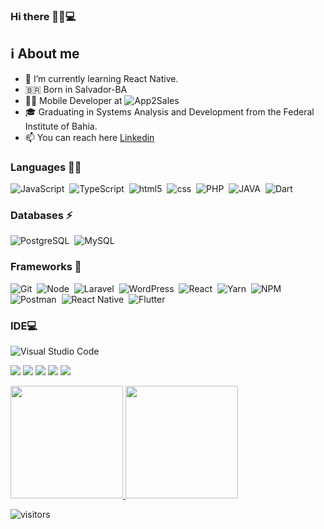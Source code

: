 ### Hi there 👋:raising_hand:💻

## :information_source: About me

- 🌱 I’m currently learning React Native.
- 🇧🇷 Born in Salvador-BA
- :man_technologist: Mobile Developer at ![App2Sales](https://github.com/App2Sales/)
- :mortar_board: Graduating in Systems Analysis and Development from the Federal Institute of Bahia.
- 📫 You can reach here [Linkedin](https://www.linkedin.com/in/jonatas-s-santos/)

### Languages 👩‍💻
![JavaScript](https://img.shields.io/badge/JavaScript-323330?style=for-the-badge&logo=javascript&logoColor=F7DF1E)&nbsp;
![TypeScript](https://img.shields.io/badge/TypeScript-007ACC?style=for-the-badge&logo=typescript&logoColor=white)&nbsp;
![html5](https://img.shields.io/badge/HTML5-E34F26?style=for-the-badge&logo=html5&logoColor=white)&nbsp;
![css](https://img.shields.io/badge/CSS-239120?&style=for-the-badge&logo=css3&logoColor=white)&nbsp;
![PHP](https://img.shields.io/badge/PHP-8892BE?style=for-the-badge&logo=php&logoColor=white)&nbsp;
![JAVA](https://img.shields.io/badge/Java-ED8B00?style=for-the-badge&logo=java&logoColor=white)&nbsp;
![Dart](https://img.shields.io/badge/Dart-0175C2?style=for-the-badge&logo=dart&logoColor=white)&nbsp;

### Databases ⚡
![PostgreSQL](https://img.shields.io/badge/PostgreSQL-316192?style=for-the-badge&logo=postgresql&logoColor=white)&nbsp;
![MySQL](https://img.shields.io/badge/MySQL-00000F?style=for-the-badge&logo=mysql&logoColor=white)&nbsp;

### Frameworks 🚀
![Git](https://img.shields.io/badge/Git-F05032?style=for-the-badge&logo=git&logoColor=white)&nbsp;
![Node](https://img.shields.io/badge/node.js-%2343853D.svg?style=for-the-badge&logo=node-dot-js&logoColor=white)&nbsp;
![Laravel](https://img.shields.io/badge/Laravel-FF2C1F?style=for-the-badge&logo=laravel&logoColor=61DAFB)&nbsp;
![WordPress](https://img.shields.io/badge/Wordpress-418FD1?style=for-the-badge&logo=wordpress&logoColor=61DAFB)&nbsp;
![React](https://img.shields.io/badge/React-20232A?style=for-the-badge&logo=react&logoColor=61DAFB)&nbsp;
![Yarn](https://img.shields.io/badge/Yarn-2C8EBB?style=for-the-badge&logo=yarn&logoColor=white)&nbsp;
![NPM](https://img.shields.io/badge/npm-CB3837?style=for-the-badge&logo=npm&logoColor=white)&nbsp;
![Postman](https://img.shields.io/badge/Postman-FF6C37?style=for-the-badge&logo=Postman&logoColor=white)&nbsp;
![React Native](https://img.shields.io/badge/React_Native-20232A?style=for-the-badge&logo=react&logoColor=61DAFB)&nbsp;
![Flutter](https://img.shields.io/badge/Flutter-02569B?style=for-the-badge&logo=flutter&logoColor=white)&nbsp;

### IDE💻
![Visual Studio Code](https://img.shields.io/badge/Visual_Studio_Code-0078D4?style=for-the-badge&logo=visual%20studio%20code&logoColor=white)&nbsp;

![](https://github-profile-summary-cards.vercel.app/api/cards/profile-details?username=jonatasts&theme=dracula)
![](https://github-profile-summary-cards.vercel.app/api/cards/repos-per-language?username=jonatasts&theme=dracula)
![](https://github-profile-summary-cards.vercel.app/api/cards/most-commit-language?username=jonatasts&theme=dracula)
![](https://github-profile-summary-cards.vercel.app/api/cards/stats?username=jonatasts&theme=dracula)
![](https://github-profile-summary-cards.vercel.app/api/cards/productive-time?username=jonatasts&theme=dracula)

<p align="left">
<a href="https://github.com/jonatasts">
  <img height="180em" src="https://github-readme-stats.vercel.app/api?username=jonatasts&show_icons=true&theme=dracula"/>
  <img height="180em" src="https://github-readme-stats.vercel.app/api/top-langs/?username=jonatasts&layout=compact&theme=dracula"/>
</a>
</p>

<img src="https://visitor-badge.glitch.me/badge?page_id=jonatasts" alt="visitors"/>
